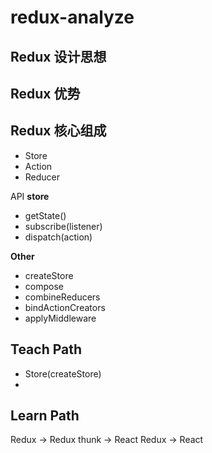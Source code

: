 # redux-analyze


## Redux 设计思想

## Redux 优势

## Redux 核心组成
- Store 
- Action
- Reducer

API
**store**
- getState()
- subscribe(listener)
- dispatch(action)

**Other**
- createStore
- compose
- combineReducers
- bindActionCreators
- applyMiddleware

## Teach Path
- Store(createStore)
- 

## Learn Path
Redux -> Redux thunk -> React Redux -> React


